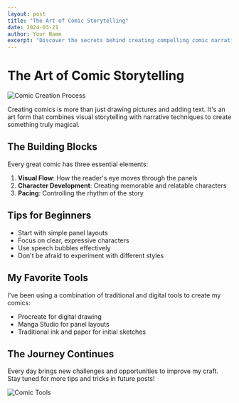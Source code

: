 ```yaml
---
layout: post
title: "The Art of Comic Storytelling"
date: 2024-03-21
author: Your Name
excerpt: "Discover the secrets behind creating compelling comic narratives that captivate readers and bring stories to life."
---
```


# The Art of Comic Storytelling

![Comic Creation Process](/assets/images/comic-creation.jpg)

Creating comics is more than just drawing pictures and adding text. It's an art form that combines visual storytelling with narrative techniques to create something truly magical.

## The Building Blocks

Every great comic has three essential elements:

1. **Visual Flow**: How the reader's eye moves through the panels
2. **Character Development**: Creating memorable and relatable characters
3. **Pacing**: Controlling the rhythm of the story

## Tips for Beginners

- Start with simple panel layouts
- Focus on clear, expressive characters
- Use speech bubbles effectively
- Don't be afraid to experiment with different styles

## My Favorite Tools

I've been using a combination of traditional and digital tools to create my comics:

- Procreate for digital drawing
- Manga Studio for panel layouts
- Traditional ink and paper for initial sketches

## The Journey Continues

Every day brings new challenges and opportunities to improve my craft. Stay tuned for more tips and tricks in future posts!

![Comic Tools](/assets/images/comic-tools.jpg) 